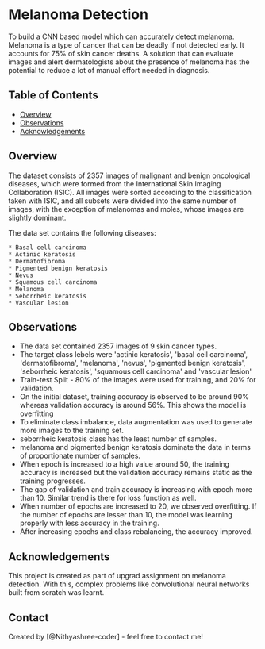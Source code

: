 # Melanoma Detection
To build a CNN based model which can accurately detect melanoma. Melanoma is a type of cancer that can be deadly if not detected early. It accounts for 75% of skin cancer deaths. A solution that can evaluate images and alert dermatologists about the presence of melanoma has the potential to reduce a lot of manual effort needed in diagnosis.

## Table of Contents
* [Overview](#Overview)
* [Observations](#Observations)
* [Acknowledgements](#acknowledgements)

<!-- You can include any other section that is pertinent to your problem -->

## Overview
The dataset consists of 2357 images of malignant and benign oncological diseases, which were formed from the International Skin Imaging Collaboration (ISIC). All images were sorted according to the classification taken with ISIC, and all subsets were divided into the same number of images, with the exception of melanomas and moles, whose images are slightly dominant.

The data set contains the following diseases:

    * Basal cell carcinoma
    * Actinic keratosis
    * Dermatofibroma
    * Pigmented benign keratosis
    * Nevus
    * Squamous cell carcinoma
    * Melanoma
    * Seborrheic keratosis
    * Vascular lesion

## Observations
- The data set contained 2357 images of 9 skin cancer types.
- The target class lebels were 'actinic keratosis', 'basal cell carcinoma', 'dermatofibroma', 'melanoma', 'nevus', 'pigmented benign keratosis', 'seborrheic keratosis', 'squamous cell carcinoma' and 'vascular lesion'
- Train-test Split - 80% of the images were used for training, and 20% for validation.
- On the initial dataset, training accuracy is observed to be around 90% whereas validation accuracy is around 56%. This shows the model is overfitting
- To eliminate class imbalance, data augmentation was used to generate more images to the training set.
- seborrheic keratosis class has the least number of samples.
- melanoma and pigmented benign keratosis dominate the data in terms of proportionate number of samples.
- When epoch is increased to a high value around 50, the training accuracy is increased but the validation accuracy remains static as the training progresses.
- The gap of validation and train accuracy is increasing with epoch more than 10. Similar trend is there for loss function as well.
- When number of epochs are increased to 20, we observed overfitting. If the number of epochs are lesser than 10, the model was learning properly with less accuracy in the training.
- After increasing epochs and class rebalancing, the accuracy improved.


## Acknowledgements
This project is created as part of upgrad assignment on melanoma detection. With this, complex problems like convolutional neural networks built from scratch was learnt.  

## Contact
Created by [@Nithyashree-coder] - feel free to contact me!
